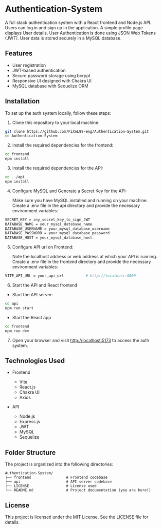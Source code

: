 # Authentication-System

A full stack authentication system with a React frontend and Node.js API. Users can log in and sign up in the application. A simple profile page displays User details. User Authentication is done using JSON Web Tokens (JWT). User data is stored securely in a MySQL database.

<!-- ## Video Demo

Click on the image below to watch the demo video on Youtube. ⬇
[![Watch the video](https://img.youtube.com/vi/tS2S6GHAja0/0.jpg)](https://youtu.be/tS2S6GHAja0)

## Live Website

To see the app in action, check out the live demo [here](https://chat-app-flame-three.vercel.app/).

The API and Socket Server is deployed on Render.
The Frontend is deployed on Vercel. -->

## Features
- User registration
- JWT-based authentication
- Secure password storage using bcrypt
- Responsive UI designed with Chakra UI
- MySQL database with Sequelize ORM

## Installation

To set up the auth system locally, follow these steps:

1. Clone this repository to your local machine:

```bash
git clone https://github.com/PiXeL99-eng/Authentication-System.git
cd Authentication-System
```

2. Install the required dependencies for the frontend:

```bash
cd frontend
npm install
```

3. Install the required dependencies for the API:

```bash
cd ../api
npm install
```

4. Configure MySQL and Generate a Secret Key for the API:

    Make sure you have MySQL installed and running on your machine.
    Create a .env file in the api directory and provide the necessary environment variables:

```bash
SECRET_KEY = any_secret_key_to_sign_JWT
DATABASE_NAME = your_mysql_database_name
DATABASE_USERNAME = your_mysql_database_username
DATABASE_PASSWORD = your_mysql_database_password
DATABASE_HOST = your_mysql_database_host
```


5. Configure API url on Frontend:

    Note the localhost address or web address at which your API is running.
    Create a .env file in the frontend directory and provide the necessary environment variables:

```bash
VITE_API_URL = your_api_url          # http://localhost:8800
```

6. Start the API and React frontend

- Start the API server:
```bash
cd api
npm run start
```

- Start the React app
```bash
cd frontend
npm run dev
```

7. Open your browser and visit [http://localhost:5173](http://localhost:5173) to access the auth system.


## Technologies Used

- Frontend
  - Vite
  - React.js
  - Chakra UI
  - Axios

- API
  - Node.js
  - Express.js
  - JWT
  - MySQL
  - Sequelize


## Folder Structure

The project is organized into the following directories:

    Authentication-System/
    ├── frontend                # Frontend codebase
    ├── api                     # API server codebase
    ├── LICENSE                 # License used
    └── README.md               # Project documentation (you are here!)

## License

This project is licensed under the MIT License. See the [LICENSE](./LICENSE) file for details.